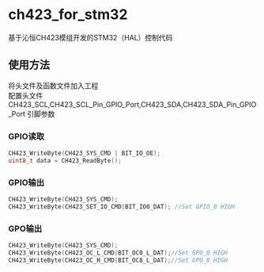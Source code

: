 # ch423_for_stm32  
基于沁恒CH423模组开发的STM32（HAL）控制代码  
## 使用方法  
将头文件及函数文件加入工程  
配置头文件 CH423_SCL,CH423_SCL_Pin_GPIO_Port,CH423_SDA,CH423_SDA_Pin_GPIO_Port 引脚参数  
### GPIO读取  
```C
CH423_WriteByte(CH423_SYS_CMD | BIT_IO_OE);  
uint8_t data = CH423_ReadByte();  
```  
### GPIO输出  
```C
CH423_WriteByte(CH423_SYS_CMD);  
CH423_WriteByte(CH423_SET_IO_CMD|BIT_IO0_DAT); //Set GPIO_0 HIGH  
```  
### GPO输出  
```C
CH423_WriteByte(CH423_SYS_CMD);  
CH423_WriteByte(CH423_OC_L_CMD|BIT_OC0_L_DAT);//Set GPO_0 HIGH  
CH423_WriteByte(CH423_OC_H_CMD|BIT_OC8_L_DAT);//Set GPO_8 HIGH  
```  

